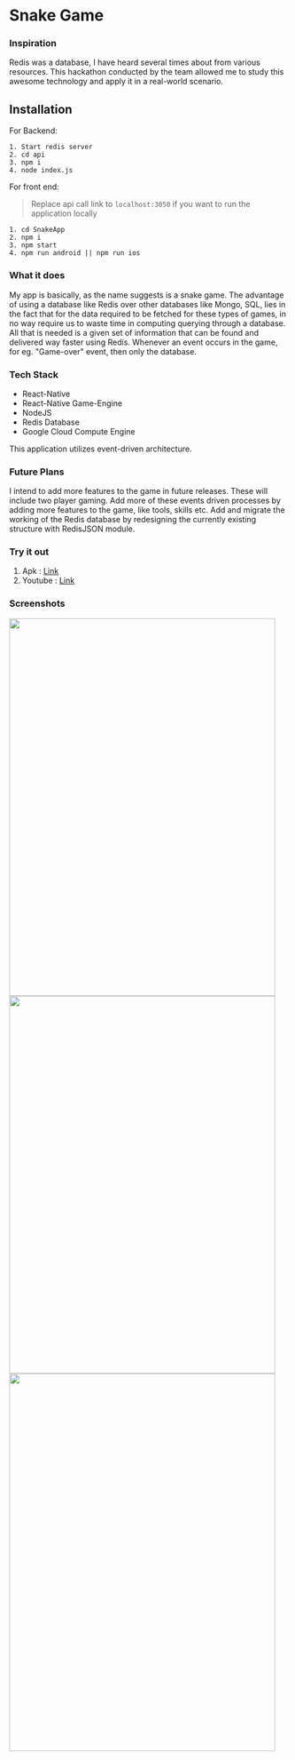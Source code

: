 # Snake Game

### Inspiration

Redis was a database, I have heard several times about from various resources. This hackathon conducted by the team allowed me to study this awesome technology and apply it in a real-world scenario.

## Installation
For Backend:
```
1. Start redis server
2. cd api
3. npm i
4. node index.js
```
For front end:
> Replace api call link to ```localhost:3050``` if you want to run the application locally 
```
1. cd SnakeApp
2. npm i
3. npm start
4. npm run android || npm run ios
```

### What it does

My app is basically, as the name suggests is a snake game. The advantage of using a database like Redis over other databases like Mongo, SQL, lies in the fact that for the data required to be fetched for these types of games, in no way require us to waste time in computing querying through a database. All that is needed is a given set of information that can be found and delivered way faster using Redis. Whenever an event occurs in the game, for eg. "Game-over" event, then only the database.

### Tech Stack

- React-Native
- React-Native Game-Engine
- NodeJS
- Redis Database
- Google Cloud Compute Engine

This application utilizes event-driven architecture.

### Future Plans

I intend to add more features to the game in future releases. These will include two player gaming.
Add more of these events driven processes by adding more features to the game, like tools, skills etc.
Add and migrate the working of the Redis database by redesigning the currently existing structure with RedisJSON module.

### Try it out

1.  Apk : [Link](https://drive.google.com/open?id=1SJFrtwDQsehiJN6T7Zpz9J8Bv7w7wx21)
2.  Youtube : [Link](https://www.youtube.com/watch?v=5TTC36gBgY4&feature=youtu.be)

### Screenshots

<img src="https://i.imgur.com/SwX1vq6.jpg" width="480" height="680" />

<img src="https://i.imgur.com/0kWe5kg.jpg" width="480" height="680" />

<img src="https://i.imgur.com/tFiVjDP.jpg" width="480" height="680" />
